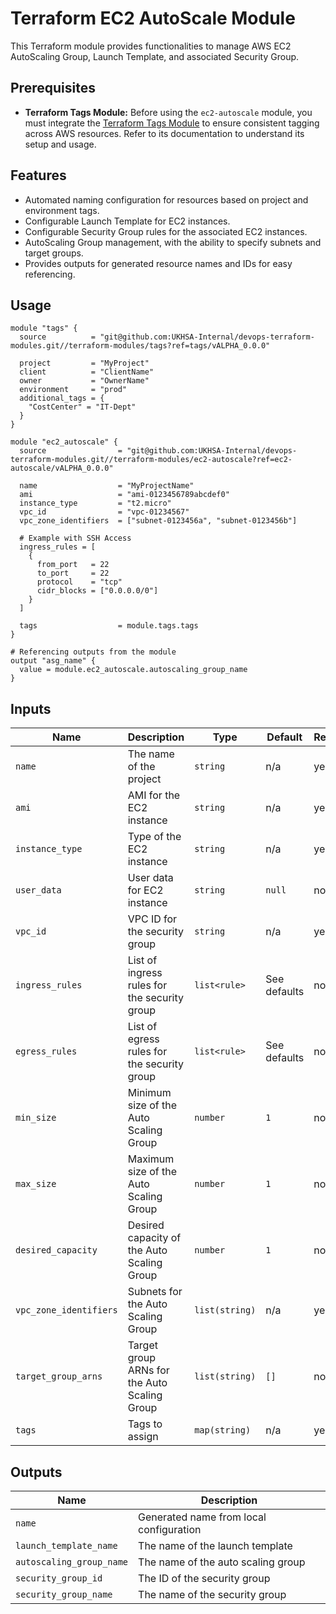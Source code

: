 # Terraform EC2 AutoScale Module

This Terraform module provides functionalities to manage AWS EC2 AutoScaling Group, Launch Template, and associated Security Group.

## Prerequisites

- **Terraform Tags Module:** Before using the `ec2-autoscale` module, you must integrate the [Terraform Tags Module](../tags) to ensure consistent tagging across AWS resources. Refer to its documentation to understand its setup and usage.

## Features

- Automated naming configuration for resources based on project and environment tags.
- Configurable Launch Template for EC2 instances.
- Configurable Security Group rules for the associated EC2 instances.
- AutoScaling Group management, with the ability to specify subnets and target groups.
- Provides outputs for generated resource names and IDs for easy referencing.

## Usage

```hcl
module "tags" {
  source          = "git@github.com:UKHSA-Internal/devops-terraform-modules.git//terraform-modules/tags?ref=tags/vALPHA_0.0.0"

  project         = "MyProject"
  client          = "ClientName"
  owner           = "OwnerName"
  environment     = "prod"
  additional_tags = {
    "CostCenter" = "IT-Dept"
  }
}

module "ec2_autoscale" {
  source                = "git@github.com:UKHSA-Internal/devops-terraform-modules.git//terraform-modules/ec2-autoscale?ref=ec2-autoscale/vALPHA_0.0.0"

  name                  = "MyProjectName"
  ami                   = "ami-0123456789abcdef0"
  instance_type         = "t2.micro"
  vpc_id                = "vpc-01234567"
  vpc_zone_identifiers  = ["subnet-0123456a", "subnet-0123456b"]
  
  # Example with SSH Access
  ingress_rules = [
    {
      from_port   = 22
      to_port     = 22
      protocol    = "tcp"
      cidr_blocks = ["0.0.0.0/0"]
    }
  ]

  tags                  = module.tags.tags
}

# Referencing outputs from the module
output "asg_name" {
  value = module.ec2_autoscale.autoscaling_group_name
}
```
## Inputs

| Name                  | Description                                             | Type                                                                                              | Default            | Required |
|-----------------------|---------------------------------------------------------|---------------------------------------------------------------------------------------------------|--------------------|----------|
| `name`                | The name of the project                                 | `string`                                                                                          | n/a                | yes      |
| `ami`                 | AMI for the EC2 instance                                | `string`                                                                                          | n/a                | yes      |
| `instance_type`       | Type of the EC2 instance                                | `string`                                                                                          | n/a                | yes      |
| `user_data`           | User data for EC2 instance                              | `string`                                                                                          | `null`             | no       |
| `vpc_id`              | VPC ID for the security group                           | `string`                                                                                          | n/a                | yes      |
| `ingress_rules`       | List of ingress rules for the security group            | `list<rule>`                                                                                      | See defaults       | no       |
| `egress_rules`        | List of egress rules for the security group             | `list<rule>`                                                                                      | See defaults       | no       |
| `min_size`            | Minimum size of the Auto Scaling Group                  | `number`                                                                                          | `1`                | no       |
| `max_size`            | Maximum size of the Auto Scaling Group                  | `number`                                                                                          | `1`                | no       |
| `desired_capacity`    | Desired capacity of the Auto Scaling Group              | `number`                                                                                          | `1`                | no       |
| `vpc_zone_identifiers`| Subnets for the Auto Scaling Group                      | `list(string)`                                                                                    | n/a                | yes      |
| `target_group_arns`   | Target group ARNs for the Auto Scaling Group            | `list(string)`                                                                                    | `[]`               | no       |
| `tags`                | Tags to assign                                          | `map(string)`                                                                                     | n/a                | yes      |

## Outputs

| Name                       | Description                             |
|----------------------------|-----------------------------------------|
| `name`                     | Generated name from local configuration |
| `launch_template_name`     | The name of the launch template         |
| `autoscaling_group_name`   | The name of the auto scaling group      |
| `security_group_id`        | The ID of the security group            |
| `security_group_name`      | The name of the security group          |
